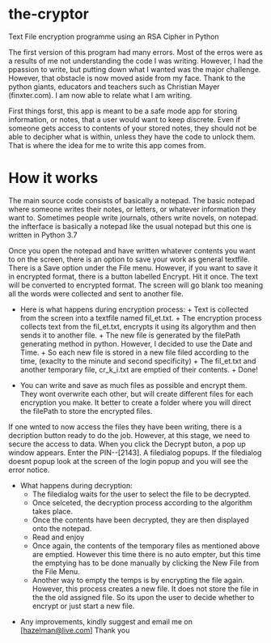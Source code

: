 # the-cryptor

Text File encryption programme using an RSA Cipher in Python

The first version of this program had many errors. Most of the erros were as a results of me not understanding the code I was writing. However, I had the ppassion to write, but putting down what I wanted was the major challenge. However, that obstacle is now moved aside from my face. Thank to the python giants, educators and teachers such as Christian Mayer (finxter.com). I am now able to relate what I am writing.

First things forst, this app is meant to be a safe mode app for storing information, or notes, that a user would want to keep discrete. Even if someone gets access to contents of your stored notes, they should not be able to decipher what is within, unless they have the code to unlock them. That is where the idea for me to write this app comes from.

# How it works
The main source code consists of basically a notepad. The basic notepad where someone writes their notes, or letters, or whatever information they want to. Sometimes people write journals, others write novels, on notepad. the infterface is basically a notepad like the usual notepad but this one is written in Python 3.7

Once you open the notepad and have written whatever contents you want to on the screen, there is an option to save your work as general textfile. There is a Save option under the File menu.
However, if you want to save it in encrypted format, there is a button labelled Encrypt. Hit it once. The text will be converted to encrypted format. The screen will go blank too meaning all the words were collected and sent to another file.
+ Here is what happens during encryption process: 
      + Text is collected from the screen into a textfile named fil_et.txt.
      + The encryption process collects text from the fil_et.txt, encrypts it using its algorythm and then sends it to another file.
      + The new file is generated by the filePath generating method in python. However, I decided to use the Date and Time.
      + So each new file is stored in a new file filed according to the time, (exaclty to the minute and second specificity)
      + The fil_et.txt and another temporary file, cr_k_i.txt are emptied of their contents.
      + Done!
      
+ You can write and save as much files as possible and encrypt them. They wont overwrite each other, but will create different files for each encryption you make. It better to create a folder where you will direct the filePath to store the encrypted files.

If one wnted to now access the files they have been writing, there is a decription button ready to do the job. However, at this stage, we need to secure the access to data. When you click the Decrypt buton, a pop up window appears. Enter the PIN--[2143]. A filedialog popups. If the filedialog doesnt popup look at the screen of the login popup and you will see the error notice.
+ What happens during decryption:
    + The filedialog waits for the user to select the file to be decrypted.
    + Once selceted, the decryption process according to the algorithm takes place.
    + Once the contents have been decrypted, they are then displayed onto the notepad.
    + Read and enjoy
    + Once again, the contents of the temporary files as mentioned above are emptied. However this time there is no auto empter, but this time the emptying has to be done manually by clicking the New File from the File Menu.
    + Another way to empty the temps is by encrypting the file again. However, this process creates a new file. It does not store the file in the the old assigned file. So its upon the user to decide whether to encrypt or just start a new file.

* Any improvements, kindly suggest and email me on
[hazelman@live.com]
Thank you

